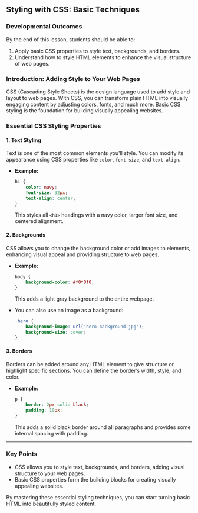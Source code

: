 ## Styling with CSS: Basic Techniques

### Developmental Outcomes
By the end of this lesson, students should be able to:
1. Apply basic CSS properties to style text, backgrounds, and borders.
2. Understand how to style HTML elements to enhance the visual structure of web pages.

### Introduction: Adding Style to Your Web Pages

CSS (Cascading Style Sheets) is the design language used to add style and layout to web pages. With CSS, you can transform plain HTML into visually engaging content by adjusting colors, fonts, and much more. Basic CSS styling is the foundation for building visually appealing websites.

### Essential CSS Styling Properties

#### 1. **Text Styling**
Text is one of the most common elements you'll style. You can modify its appearance using CSS properties like `color`, `font-size`, and `text-align`.

- **Example:**
  ```css
  h1 {
      color: navy;
      font-size: 32px;
      text-align: center;
  }
  ```
  This styles all `<h1>` headings with a navy color, larger font size, and centered alignment.

#### 2. **Backgrounds**
CSS allows you to change the background color or add images to elements, enhancing visual appeal and providing structure to web pages.

- **Example:**
  ```css
  body {
      background-color: #f0f0f0;
  }
  ```
  This adds a light gray background to the entire webpage.

- You can also use an image as a background:
  ```css
  .hero {
      background-image: url('hero-background.jpg');
      background-size: cover;
  }
  ```

#### 3. **Borders**
Borders can be added around any HTML element to give structure or highlight specific sections. You can define the border’s width, style, and color.

- **Example:**
  ```css
  p {
      border: 2px solid black;
      padding: 10px;
  }
  ```
  This adds a solid black border around all paragraphs and provides some internal spacing with padding.

---

### Key Points
- CSS allows you to style text, backgrounds, and borders, adding visual structure to your web pages.
- Basic CSS properties form the building blocks for creating visually appealing websites.

By mastering these essential styling techniques, you can start turning basic HTML into beautifully styled content.